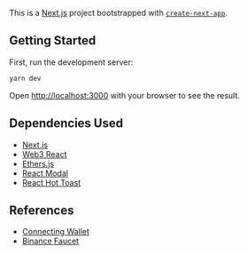 This is a [Next.js](https://nextjs.org/) project bootstrapped with [`create-next-app`](https://github.com/vercel/next.js/tree/canary/packages/create-next-app).

## Getting Started

First, run the development server:

```bash
yarn dev
```

Open [http://localhost:3000](http://localhost:3000) with your browser to see the result.

## Dependencies Used

- [Next.js](https://nextjs.org/)
- [Web3 React](https://github.com/Uniswap/web3-react)
- [Ethers.js](https://ethers.org)
- [React Modal](https://reactcommunity.org/react-modal/)
- [React Hot Toast](https://react-hot-toast.com/)

## References

- [Connecting Wallet](https://academy.binance.com/en/articles/connecting-metamask-to-binance-smart-chain)
- [Binance Faucet](https://testnet.binance.org/faucet-smart)
